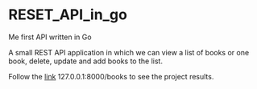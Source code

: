 # RESET_API_in_go
Me first API written in Go 

A small REST API application in which we can view a list of books or one book, delete, update and add books to the list.


Follow the [link](127.0.0.1:8000/books) 127.0.0.1:8000/books to see the project results.
